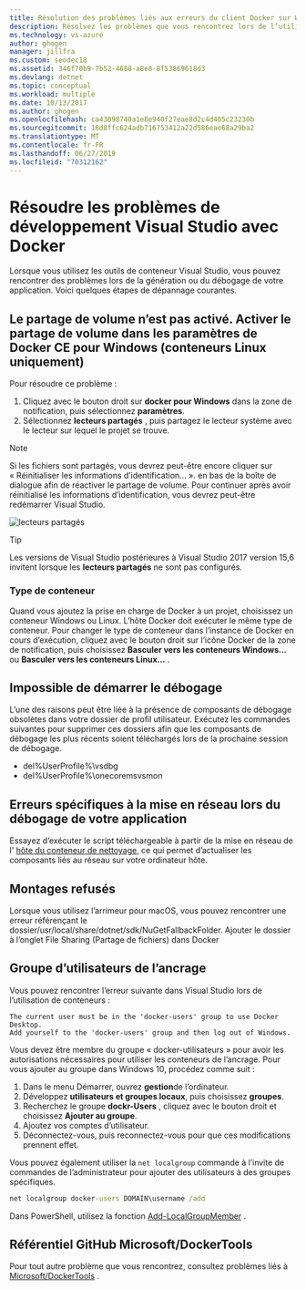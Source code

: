```yaml
---
title: Résolution des problèmes liés aux erreurs du client Docker sur Windows | Microsoft Docs
description: Résolvez les problèmes que vous rencontrez lors de l’utilisation de Visual Studio pour créer et déployer des applications Web sur un ancrage sur Windows à l’aide de Visual Studio.
ms.technology: vs-azure
author: ghogen
manager: jillfra
ms.custom: seodec18
ms.assetid: 346f70b9-7b52-4688-a8e8-8f53869618d3
ms.devlang: dotnet
ms.topic: conceptual
ms.workload: multiple
ms.date: 10/13/2017
ms.author: ghogen
ms.openlocfilehash: ca43098740a1e8e940f27eae8d2c4d405c23230b
ms.sourcegitcommit: 16d8ffc624adb716753412a22d586eae68a29ba2
ms.translationtype: MT
ms.contentlocale: fr-FR
ms.lasthandoff: 06/27/2019
ms.locfileid: "70312162"
---
```

# <a name="troubleshoot-visual-studio-development-with-docker"></a>Résoudre les problèmes de développement Visual Studio avec Docker

Lorsque vous utilisez les outils de conteneur Visual Studio, vous pouvez rencontrer des problèmes lors de la génération ou du débogage de votre application. Voici quelques étapes de dépannage courantes.

## <a name="volume-sharing-is-not-enabled-enable-volume-sharing-in-the-docker-ce-for-windows-settings--linux-containers-only"></a>Le partage de volume n’est pas activé. Activer le partage de volume dans les paramètres de Docker CE pour Windows (conteneurs Linux uniquement)

Pour résoudre ce problème :

1. Cliquez avec le bouton droit sur **docker pour Windows** dans la zone de notification, puis sélectionnez **paramètres**.
1. Sélectionnez **lecteurs partagés** , puis partagez le lecteur système avec le lecteur sur lequel le projet se trouve.

> [!NOTE]
> Si les fichiers sont partagés, vous devrez peut-être encore cliquer sur « Réinitialiser les informations d’identification... ». en bas de la boîte de dialogue afin de réactiver le partage de volume. Pour continuer après avoir réinitialisé les informations d’identification, vous devrez peut-être redémarrer Visual Studio.

![lecteurs partagés](media/troubleshooting-docker-errors/shareddrives.png)

> [!TIP]
> Les versions de Visual Studio postérieures à Visual Studio 2017 version 15,6 invitent lorsque les **lecteurs partagés** ne sont pas configurés.

### <a name="container-type"></a>Type de conteneur

Quand vous ajoutez la prise en charge de Docker à un projet, choisissez un conteneur Windows ou Linux. L’hôte Docker doit exécuter le même type de conteneur. Pour changer le type de conteneur dans l’instance de Docker en cours d’exécution, cliquez avec le bouton droit sur l’icône Docker de la zone de notification, puis choisissez **Basculer vers les conteneurs Windows...** ou **Basculer vers les conteneurs Linux...** .

## <a name="unable-to-start-debugging"></a>Impossible de démarrer le débogage

L’une des raisons peut être liée à la présence de composants de débogage obsolètes dans votre dossier de profil utilisateur. Exécutez les commandes suivantes pour supprimer ces dossiers afin que les composants de débogage les plus récents soient téléchargés lors de la prochaine session de débogage.

- del%UserProfile%\vsdbg
- del%UserProfile%\onecoremsvsmon

## <a name="errors-specific-to-networking-when-debugging-your-application"></a>Erreurs spécifiques à la mise en réseau lors du débogage de votre application

Essayez d’exécuter le script téléchargeable à partir de la mise en réseau de l' [hôte du conteneur de nettoyage](https://github.com/MicrosoftDocs/Virtualization-Documentation/tree/master/windows-server-container-tools/CleanupContainerHostNetworking), ce qui permet d’actualiser les composants liés au réseau sur votre ordinateur hôte.

## <a name="mounts-denied"></a>Montages refusés

Lorsque vous utilisez l’arrimeur pour macOS, vous pouvez rencontrer une erreur référençant le dossier/usr/local/share/dotnet/sdk/NuGetFallbackFolder. Ajouter le dossier à l’onglet File Sharing (Partage de fichiers) dans Docker

## <a name="docker-users-group"></a>Groupe d’utilisateurs de l’ancrage

Vous pouvez rencontrer l’erreur suivante dans Visual Studio lors de l’utilisation de conteneurs :

```
The current user must be in the 'docker-users' group to use Docker Desktop. 
Add yourself to the 'docker-users' group and then log out of Windows.
```

Vous devez être membre du groupe « docker-utilisateurs » pour avoir les autorisations nécessaires pour utiliser les conteneurs de l’ancrage.  Pour vous ajouter au groupe dans Windows 10, procédez comme suit :

1. Dans le menu Démarrer, ouvrez **gestion**de l’ordinateur.
1. Développez **utilisateurs et groupes locaux**, puis choisissez **groupes**.
1. Recherchez le groupe **dockr-Users** , cliquez avec le bouton droit et choisissez **Ajouter au groupe**.
1. Ajoutez vos comptes d’utilisateur.
1. Déconnectez-vous, puis reconnectez-vous pour que ces modifications prennent effet.

Vous pouvez également utiliser la `net localgroup` commande à l’invite de commandes de l’administrateur pour ajouter des utilisateurs à des groupes spécifiques.

```cmd
net localgroup docker-users DOMAIN\username /add
```

Dans PowerShell, utilisez la fonction [Add-LocalGroupMember](/powershell/module/microsoft.powershell.localaccounts/add-localgroupmember) .

## <a name="microsoftdockertools-github-repo"></a>Référentiel GitHub Microsoft/DockerTools

Pour tout autre problème que vous rencontrez, consultez problèmes liés à [Microsoft/DockerTools](https://github.com/microsoft/dockertools/issues) .